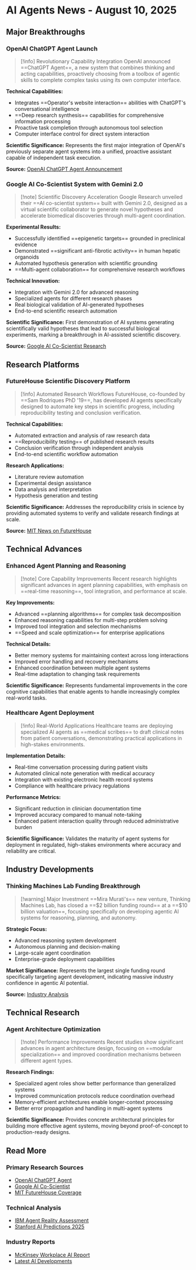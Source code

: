 # AI Agents News - August 10, 2025

## Major Breakthroughs

### OpenAI ChatGPT Agent Launch
> [!info] Revolutionary Capability Integration
> OpenAI announced ==ChatGPT Agent==, a new system that combines thinking and acting capabilities, proactively choosing from a toolbox of agentic skills to complete complex tasks using its own computer interface.

**Technical Capabilities:**
- Integrates ==Operator's website interaction== abilities with ChatGPT's conversational intelligence
- ==Deep research synthesis== capabilities for comprehensive information processing
- Proactive task completion through autonomous tool selection
- Computer interface control for direct system interaction

**Scientific Significance:** Represents the first major integration of OpenAI's previously separate agent systems into a unified, proactive assistant capable of independent task execution.

**Source:** [OpenAI ChatGPT Agent Announcement](https://openai.com/index/introducing-chatgpt-agent/)

### Google AI Co-Scientist System with Gemini 2.0
> [!note] Scientific Discovery Acceleration
> Google Research unveiled their ==AI co-scientist system== built with Gemini 2.0, designed as a virtual scientific collaborator to generate novel hypotheses and accelerate biomedical discoveries through multi-agent coordination.

**Experimental Results:**
- Successfully identified ==epigenetic targets== grounded in preclinical evidence
- Demonstrated ==significant anti-fibrotic activity== in human hepatic organoids
- Automated hypothesis generation with scientific grounding
- ==Multi-agent collaboration== for comprehensive research workflows

**Technical Innovation:**
- Integration with Gemini 2.0 for advanced reasoning
- Specialized agents for different research phases
- Real biological validation of AI-generated hypotheses
- End-to-end scientific research automation

**Scientific Significance:** First demonstration of AI systems generating scientifically valid hypotheses that lead to successful biological experiments, marking a breakthrough in AI-assisted scientific discovery.

**Source:** [Google AI Co-Scientist Research](https://research.google/blog/accelerating-scientific-breakthroughs-with-an-ai-co-scientist/)

## Research Platforms

### FutureHouse Scientific Discovery Platform
> [!info] Automated Research Workflows
> FutureHouse, co-founded by ==Sam Rodriques PhD '19==, has developed AI agents specifically designed to automate key steps in scientific progress, including reproducibility testing and conclusion verification.

**Technical Capabilities:**
- Automated extraction and analysis of raw research data
- ==Reproducibility testing== of published research results
- Conclusion verification through independent analysis
- End-to-end scientific workflow automation

**Research Applications:**
- Literature review automation
- Experimental design assistance
- Data analysis and interpretation
- Hypothesis generation and testing

**Scientific Significance:** Addresses the reproducibility crisis in science by providing automated systems to verify and validate research findings at scale.

**Source:** [MIT News on FutureHouse](https://news.mit.edu/2025/futurehouse-accelerates-scientific-discovery-with-ai-0630)

## Technical Advances

### Enhanced Agent Planning and Reasoning
> [!note] Core Capability Improvements
> Recent research highlights significant advances in agent planning capabilities, with emphasis on ==real-time reasoning==, tool integration, and performance at scale.

**Key Improvements:**
- Advanced ==planning algorithms== for complex task decomposition
- Enhanced reasoning capabilities for multi-step problem solving
- Improved tool integration and selection mechanisms
- ==Speed and scale optimization== for enterprise applications

**Technical Details:**
- Better memory systems for maintaining context across long interactions
- Improved error handling and recovery mechanisms
- Enhanced coordination between multiple agent systems
- Real-time adaptation to changing task requirements

**Scientific Significance:** Represents fundamental improvements in the core cognitive capabilities that enable agents to handle increasingly complex real-world tasks.

### Healthcare Agent Deployment
> [!info] Real-World Applications
> Healthcare teams are deploying specialized AI agents as ==medical scribes== to draft clinical notes from patient conversations, demonstrating practical applications in high-stakes environments.

**Implementation Details:**
- Real-time conversation processing during patient visits
- Automated clinical note generation with medical accuracy
- Integration with existing electronic health record systems
- Compliance with healthcare privacy regulations

**Performance Metrics:**
- Significant reduction in clinician documentation time
- Improved accuracy compared to manual note-taking
- Enhanced patient interaction quality through reduced administrative burden

**Scientific Significance:** Validates the maturity of agent systems for deployment in regulated, high-stakes environments where accuracy and reliability are critical.

## Industry Developments

### Thinking Machines Lab Funding Breakthrough
> [!warning] Major Investment
> ==Mira Murati's== new venture, Thinking Machines Lab, has closed a ==\$2 billion funding round== at a ==\$10 billion valuation==, focusing specifically on developing agentic AI systems for reasoning, planning, and autonomy.

**Strategic Focus:**
- Advanced reasoning system development
- Autonomous planning and decision-making
- Large-scale agent coordination
- Enterprise-grade deployment capabilities

**Market Significance:** Represents the largest single funding round specifically targeting agent development, indicating massive industry confidence in agentic AI potential.

**Source:** [Industry Analysis](https://www.crescendo.ai/news/latest-ai-news-and-updates)

## Technical Research

### Agent Architecture Optimization
> [!note] Performance Improvements
> Recent studies show significant advances in agent architecture design, focusing on ==modular specialization== and improved coordination mechanisms between different agent types.

**Research Findings:**
- Specialized agent roles show better performance than generalized systems
- Improved communication protocols reduce coordination overhead
- Memory-efficient architectures enable longer-context processing
- Better error propagation and handling in multi-agent systems

**Scientific Significance:** Provides concrete architectural principles for building more effective agent systems, moving beyond proof-of-concept to production-ready designs.

## Read More

### Primary Research Sources
- [OpenAI ChatGPT Agent](https://openai.com/index/introducing-chatgpt-agent/)
- [Google AI Co-Scientist](https://research.google/blog/accelerating-scientific-breakthroughs-with-an-ai-co-scientist/)
- [MIT FutureHouse Coverage](https://news.mit.edu/2025/futurehouse-accelerates-scientific-discovery-with-ai-0630)

### Technical Analysis
- [IBM Agent Reality Assessment](https://www.ibm.com/think/insights/ai-agents-2025-expectations-vs-reality)
- [Stanford AI Predictions 2025](https://hai.stanford.edu/news/predictions-ai-2025-collaborative-agents-ai-skepticism-and-new-risks)

### Industry Reports
- [McKinsey Workplace AI Report](https://www.mckinsey.com/capabilities/mckinsey-digital/our-insights/superagency-in-the-workplace-empowering-people-to-unlock-ais-full-potential-at-work)
- [Latest AI Developments](https://www.crescendo.ai/news/latest-ai-news-and-updates)